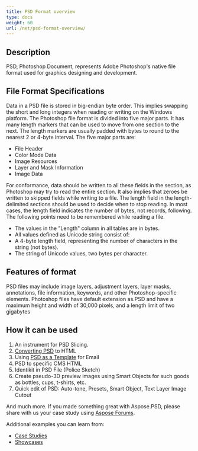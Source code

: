 ```yaml
---
title: PSD Format overview
type: docs
weight: 60
url: /net/psd-format-overview/
---
```


## **Description**
PSD, Photoshop Document, represents Adobe Photoshop's native file format used for graphics designing and development.
## **File Format Specifications**
Data in a PSD file is stored in big-endian byte order. This implies swapping the short and long integers when reading or writing on the Windows platform. The Photoshop file format is divided into five major parts. It has many length markers that can be used to move from one section to the next. The length markers are usually padded with bytes to round to the nearest 2 or 4-byte interval. The five major parts are:

- File Header
- Color Mode Data
- Image Resources
- Layer and Mask Information
- Image Data

For conformance, data should be written to all these fields in the section, as Photoshop may try to read the entire section. It also implies that zeroes be written to skipped fields while writing to a file. The length field in the length-delimited sections should be used to decide when to stop reading. In most cases, the length field indicates the number of bytes, not records, following. The following points need to be remembered while reading a file.

- The values in the "Length" column in all tables are in bytes.
- All values defined as Unicode string consist of:
- A 4-byte length field, representing the number of characters in the string (not bytes).
- The string of Unicode values, two bytes per character.
## **Features of format**
PSD files may include image layers, adjustment layers, layer masks, annotations, file information, keywords, and other Photoshop-specific elements. Photoshop files have default extension as.PSD and have a maximum height and width of 30,000 pixels, and a length limit of two gigabytes
## **How it can be used**
1. An instrument for PSD Slicing.
1. [Converting PSD](/psd/net/converting-psd-image-to-raster-format/) to HTML
1. Using [PSD as a Template](/psd/net/using-psd-files-as-templates-for-automation-business-cards-case/) for Email
1. PSD to specific CMS HTML
1. Identikit in PSD File (Police Sketch)
1. Create pseudo-3D preview images using Smart Objects for such goods as bottles, cups, t-shirts, etc.
1. Quick edit of PSD: Auto-tone, Presets, Smart Object, Text Layer Image Cutout

And much more. If you made something great with Aspose.PSD, please share with us your case study using [Aspose Forums](https://forum.aspose.com/).


Additional examples you can learn from:

- [Case Studies](https://downloads.aspose.com/corporate/case-studies/aspose.psd/)
- [Showcases](/psd/net/showcases-html/)
